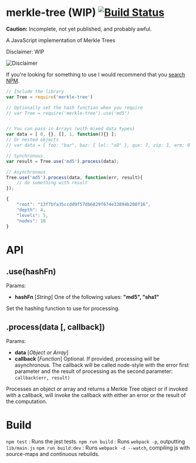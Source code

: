 merkle-tree (**WIP**) [![Build Status](https://travis-ci.org/solomonhawk/merkle-tree.svg?branch=master)](https://travis-ci.org/solomonhawk/merkle-tree)
===========

**Caution:** Incomplete, not yet published, and probably awful.


A JavaScript implementation of Merkle Trees

Disclaimer: WIP

![Disclaimer](http://i2.kym-cdn.com/photos/images/original/000/638/208/3d1.gif)

If you're looking for something to use I would recommend that you [search NPM](https://www.npmjs.org/search?q=merkle).

```javascript
// Include the library
var Tree = require('merkle-tree')

// Optionally set the hash function when you require
// var Tree = require('merkle-tree').use('md5')


// You can pass in Arrays (with mixed data types)
var data = [ 0, {}, [], 1, function(){} ];
// Or nested objects
// var data = { foo: "bar", baz: { lol: "xD" }, qux: 7, zip: 1, erm: 0 };

// Synchronous
var result = Tree.use('md5').process(data);

// Asynchronous
Tree.use('md5').process(data, function(err, result){
	// do something with result
});

{
	"root": "13f7bfa35ccdd9f57db6829f674e33894b208f16",
	"depth": 4,
	"levels": 5,
	"nodes": 10
}
```


API
===

## .use(hashFn)

Params:
 * 	**hashFn** [*String*]
  	One of the following values: **"md5", "sha1"**

Set the hashing function to use for processing.

## .process(data [, callback])

Params:
 * 	**data** [*Object or Array*]
 * 	**callback** [*Function*]
 	Optional. If provided, processing will be asynchronous. The callback will be
 	called node-style with the error first parameter and the result of processing
 	as the second parameter: `callback(err, result)`

Processes an object or array and returns a Merkle Tree object or if invoked with
a callback, will invoke the callback with either an error or the result of the
computation.


Build
=====

`npm test` : Runs the jest tests.
`npm run build` : Runs `webpack -p`, outputting `lib/main.js`
`npm run build:dev` : Runs `webpack -d --watch`, compiling js with source-maps and
continuous rebuilds.
